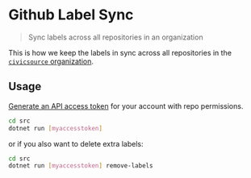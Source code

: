 # Github Label Sync

> Sync labels across all repositories in an organization

This is how we keep the labels in sync across all repositories in the [`civicsource` organization](https://github.com/civicsource).

## Usage

[Generate an API access token](https://help.github.com/articles/creating-a-personal-access-token-for-the-command-line/) for your account with repo permissions.

```bash
cd src
dotnet run [myaccesstoken]
```

or if you also want to delete extra labels:

```bash
cd src
dotnet run [myaccesstoken] remove-labels
```
